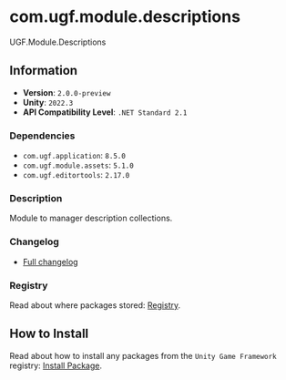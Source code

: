 # com.ugf.module.descriptions

UGF.Module.Descriptions

## Information

- **Version**: `2.0.0-preview`
- **Unity**: `2022.3`
- **API Compatibility Level**: `.NET Standard 2.1`

### Dependencies

- `com.ugf.application`: `8.5.0`
- `com.ugf.module.assets`: `5.1.0`
- `com.ugf.editortools`: `2.17.0`


### Description

Module to manager description collections.

### Changelog

- [Full changelog](changelog.md)

### Registry

Read about where packages stored: [Registry](https://github.com/unity-game-framework/organization/blob/main/docs/registry.md).

## How to Install

Read about how to install any packages from the `Unity Game Framework` registry: [Install Package](https://github.com/unity-game-framework/organization/blob/main/docs/install-packages.md).
